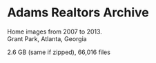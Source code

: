 # Adams Realtors Archive

Home images from 2007 to 2013.  
Grant Park, Atlanta, Georgia

2.6 GB (same if zipped), 66,016 files
